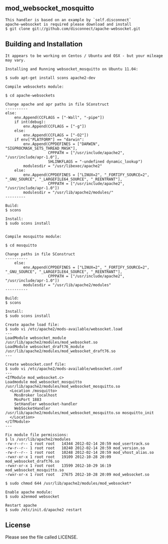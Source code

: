 ##  mod_websocket_mosquitto

	This handler is based on an example by `self.disconnect`
	apache-websocket is required please download and install
	$ git clone git://github.com/disconnect/apache-websocket.git


## Building and Installation


	It appears to be working on Centos / Ubuntu and OSX - but your mileage may vary.

	Installing and Running websocket_mosquitto on Ubuntu 11.04:

	$ sudo apt-get install scons apache2-dev

	Compile websockets module:

	$ cd apache-websockets

	Change apache and apr paths in file SConstruct
	----------
	else:
		env.Append(CCFLAGS = ["-Wall", "-pipe"])
		if int(debug):
			env.Append(CCFLAGS = ["-g"])
		else:
			env.Append(CCFLAGS = ["-O2"])
		if env["PLATFORM"] == "darwin":
			env.Append(CPPDEFINES = ["DARWIN", "SIGPROCMASK_SETS_THREAD_MASK"],
					   CPPPATH = ["/usr/include/apache2", "/usr/include/apr-1.0"],
					   SHLINKFLAGS = "-undefined dynamic_lookup")
			modulesdir = "/usr/libexec/apache2"
		else:
			env.Append(CPPDEFINES = ["LINUX=2", "_FORTIFY_SOURCE=2", "_GNU_SOURCE", "_LARGEFILE64_SOURCE", "_REENTRANT"],
					   CPPPATH = ["/usr/include/apache2", "/usr/include/apr-1.0"])
			modulesdir = "/usr/lib/apache2/modules/"
	---------

	Build:
	$ scons

	Install:
	$ sudo scons install


	Compile mosquitto module:

	$ cd mosquitto

	Change paths in file SConstruct
	----------
		else:
			env.Append(CPPDEFINES = ["LINUX=2", "_FORTIFY_SOURCE=2", "_GNU_SOURCE", "_LARGEFILE64_SOURCE", "_REENTRANT"],
					   CPPPATH = ["/usr/include/apache2", "/usr/include/apr-1.0"])
			modulesdir = "/usr/lib/apache2/modules"
	----------

	Build:
	$ scons

	Install:
	$ sudo scons install

	Create apache load file:
	$ sudo vi /etc/apache2/mods-available/websocket.load
	---
	LoadModule websocket_module   /usr/lib/apache2/modules/mod_websocket.so
	LoadModule websocket_draft76_module   /usr/lib/apache2/modules/mod_websocket_draft76.so
	---

	Create websocket.conf file:
	$ sudo vi /etc/apache2/mods-available/websocket.conf
	---
	<IfModule mod_websocket.c>
	Loadmodule mod_websocket_mosquitto /usr/lib/apache2/modules/mod_websocket_mosquitto.so
	  <Location /mosquitto>
		MosBroker localhost
		MosPort 1883
		SetHandler websocket-handler
		WebSocketHandler /usr/lib/apache2/modules/mod_websocket_mosquitto.so mosquitto_init
	  </Location>
	</IfModule>
	---

	Fix module file permissions:
	$ ls /usr/lib/apache2/modules
	-rw-r--r-- 1 root root   14344 2012-02-14 20:59 mod_usertrack.so
	-rw-r--r-- 1 root root   10240 2012-02-14 20:59 mod_version.so
	-rw-r--r-- 1 root root   10248 2012-02-14 20:59 mod_vhost_alias.so
	-rwxr-xr-x 1 root root   19109 2012-10-28 20:09 mod_websocket_draft76.so
	-rwxr-xr-x 1 root root   13599 2012-10-29 16:19 mod_websocket_mosquitto.so
	-rwxr-xr-x 1 root root   27675 2012-10-28 20:09 mod_websocket.so

	$ sudo chmod 644 /usr/lib/apache2/modules/mod_websocket*

	Enable apache module:
	$ sudo a2enmod websocket

	Restart apache
	$ sudo /etc/init.d/apache2 restart


## License

Please see the file called LICENSE.
